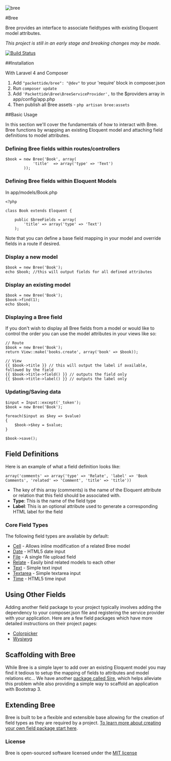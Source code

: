 
![bree](https://f.cloud.github.com/assets/563996/1727115/df8b5ae0-6299-11e3-8728-a61970b58113.png)

#Bree

Bree provides an interface to associate fieldtypes with existing Eloquent model attributes.

*This project is still in an early stage and breaking changes may be made.*

[![Build Status](https://travis-ci.org/packettide/bree.png)](https://travis-ci.org/packettide/bree)


##Installation

With Laravel 4 and Composer

1. Add `"packettide/bree": "@dev"` to your 'require' block in composer.json
2. Run `composer update`
3. Add `'Packettide\Bree\BreeServiceProvider',` to the $providers array in app/config/app.php
4. Then publish all Bree assets - `php artisan bree:assets`


##Basic Usage

In this section we'll cover the fundamentals of how to interact with Bree.
Bree functions by wrapping an existing Eloquent model and attaching field definitions to model attributes.

### Defining Bree fields within routes/controllers

    $book = new Bree('Book', array(
				'title'  => array('type' => 'Text')
			));


### Defining Bree fields within Eloquent Models

In app/models/Book.php

	<?php

	class Book extends Eloquent {

		public $breeFields = array(
			'title' => array('type' => 'Text')
		);

Note that you can define a base field mapping in your model and override fields in a route if desired.

### Display a new model

	$book = new Bree('Book');
	echo $book; //this will output fields for all defined attributes

### Display an existing model

	$book = new Bree('Book');
	$book->find(1);
	echo $book;

### Displaying a Bree field

If you don't wish to display all Bree fields from a model or would like to control the order you can use the model attributes in your views like so: 

	// Route
	$book = new Bree('Book');
	return View::make('books.create', array('book' => $book));

	// View
	{{ $book->title }} // this will output the label if available, followed by the field
	{{ $book->title->field() }} // outputs the field only
	{{ $book->title->label() }} // outputs the label only


### Updating/Saving data

	$input = Input::except('_token');
	$book = new Bree('Book');
	
	foreach($input as $key => $value)
	{	
		$book->$key = $value;
	}
	
	$book->save();
	


## Field Definitions

Here is an example of what a field definition looks like:

	array('comments' => array('type' => 'Relate', 'label' => 'Book Comments', 'related' => 'Comment', 'title' => 'title'))

* The key of this array (comments) is the name of the Eloquent attribute or relation that this field should be associated with.
* **Type**: This is the name of the field type
* **Label**: This is an optional attribute used to generate a corresponding HTML label for the field


### Core Field Types

The following field types are available by default:

* [Cell](docs/field-cell.md) - Allows inline modification of a related Bree model
* [Date](docs/field-date.md) - HTML5 date input
* [File](docs/field-file.md) - A single file upload field
* [Relate](docs/field-relate.md) - Easily bind related models to each other
* [Text](docs/field-text.md) - Simple text input
* [Textarea](docs/field-textarea.md) - Simple textarea input
* [Time](docs/field-time.md) - HTML5 time input


## Using Other Fields

Adding another field package to your project typically involves adding the dependency to your composer.json file and registering the service provider with your application.  Here are a few field packages which have more detailed instructions on their project pages:

* [Colorpicker](https://github.com/packettide/bree-colorpicker)
* [Wysiwyg](https://github.com/packettide/bree-wysiwyg)

## Scaffolding with Bree

While Bree is a simple layer to add over an existing Eloquent model you may find it tedious to setup the mapping of fields to attributes and model relations etc…  We have another [package called Sire](https://github.com/packettide/sire), which helps alleviate this problem while also providing a simple way to scaffold an application with Bootstrap 3.

## Extending Bree

Bree is built to be a flexible and extensible base allowing for the creation of field types as they are required by a project.  [To learn more about creating your own field package start here](docs/extend.md).


### License

Bree is open-sourced software licensed under the [MIT license](http://opensource.org/licenses/MIT)